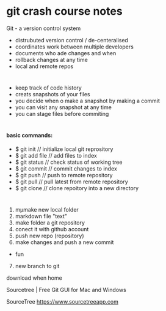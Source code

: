 # git crash course notes
Git - a version control system
- distrubuted version control / de-centeralised
- coordinates work between multiple developers
- documents who ade changes and when
- rollback changes at any time
- local and remote repos

#
- keep track of code history
- creats snapshots of your files
- you decide when o make a snapshot by making a commit
- you can visit any snapshot at any time
- you can stage files before commiting

#
<h4>basic commands:</h4>

- $ git init // initialize local git reprository
- $ git add file // add files to index
- $ git status // check status of working tree
- $ git commit // commit changes to index
- $ git push // push to remote repository
- $ git pull // pull latest from remote repository
- $ git clone // clone repoitory into a new directory
#
1. mµmake new local folder
2. markdown file "text"
3. make folder a git repository
4. conect it with github account
5. push new repo (repository)
6. make changes and push a new commit

 - fun

 7. new branch to git



 download when home

Sourcetree | Free Git GUI for Mac and Windows

SourceTree
https://www.sourcetreeapp.com
